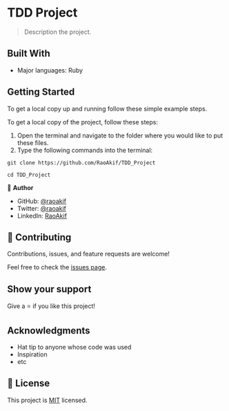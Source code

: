 # TDD Project

> Description the project.

## Built With

- Major languages: Ruby


## Getting Started

To get a local copy up and running follow these simple example steps.

To get a local copy of the project, follow these steps: 
1. Open the terminal and navigate to the folder where you would like to put these files.
2. Type the following commands into the terminal: 
 ```
 git clone https://github.com/RaoAkif/TDD_Project
 ```
 ```
 cd TDD_Project
 ```

👤 **Author**

- GitHub: [@raoakif](https://github.com/raoakif)
- Twitter: [@raoakif](https://twitter.com/raoakif)
- LinkedIn: [RaoAkif](https://linkedin.com/in/raoakif)

## 🤝 Contributing

Contributions, issues, and feature requests are welcome!

Feel free to check the [issues page](../../issues/).

## Show your support

Give a ⭐️ if you like this project!

## Acknowledgments

- Hat tip to anyone whose code was used
- Inspiration
- etc

## 📝 License

This project is [MIT](./MIT.md) licensed.
